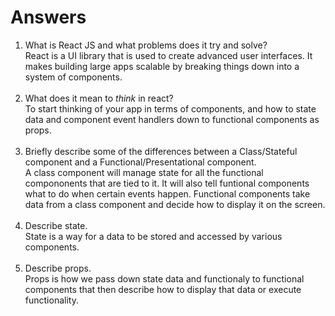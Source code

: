 # Answers

1.  What is React JS and what problems does it try and solve? <br>
    React is a UI library that is used to create advanced user interfaces. It makes building large apps scalable by breaking things down into a system of components.
    <br> <br>
1.  What does it mean to _think_ in react? <br>
    To start thinking of your app in terms of components, and how to state data and component event handlers down to functional components as props.
    <br> <br>
1.  Briefly describe some of the differences between a Class/Stateful component and a Functional/Presentational component. <br>
    A class component will manage state for all the functional compononents that are tied to it. It will also tell funtional components what to do when certain events happen. Functional components take data from a class component and decide how to display it on the screen. 
    <br> <br>
1.  Describe state. <br>
    State is a way for a data to be stored and accessed by various components.
    <br> <br>
1.  Describe props. <br>
    Props is how we pass down state data and functionaly to functional components that then describe how to display that data or execute functionality.
